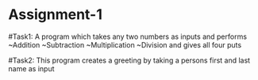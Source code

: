 # Assignment-1
#Task1:
A program which takes any two numbers as inputs and performs 
~Addition
~Subtraction
~Multiplication
~Division
and gives all four puts

#Task2:
This program creates a greeting by taking a persons first and last name as input 
